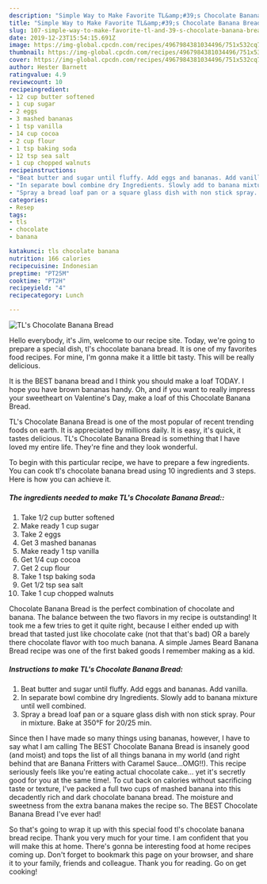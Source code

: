```yaml
---
description: "Simple Way to Make Favorite TL&amp;#39;s Chocolate Banana Bread"
title: "Simple Way to Make Favorite TL&amp;#39;s Chocolate Banana Bread"
slug: 107-simple-way-to-make-favorite-tl-and-39-s-chocolate-banana-bread
date: 2019-12-23T15:54:15.691Z
image: https://img-global.cpcdn.com/recipes/4967984381034496/751x532cq70/tls-chocolate-banana-bread-recipe-main-photo.jpg
thumbnail: https://img-global.cpcdn.com/recipes/4967984381034496/751x532cq70/tls-chocolate-banana-bread-recipe-main-photo.jpg
cover: https://img-global.cpcdn.com/recipes/4967984381034496/751x532cq70/tls-chocolate-banana-bread-recipe-main-photo.jpg
author: Hester Barnett
ratingvalue: 4.9
reviewcount: 10
recipeingredient:
- 12 cup butter softened
- 1 cup sugar
- 2 eggs
- 3 mashed bananas
- 1 tsp vanilla
- 14 cup cocoa
- 2 cup flour
- 1 tsp baking soda
- 12 tsp sea salt
- 1 cup chopped walnuts
recipeinstructions:
- "Beat butter and sugar until fluffy. Add eggs and bananas. Add vanilla."
- "In separate bowl combine dry Ingredients. Slowly add to banana mixture until well combined."
- "Spray a bread loaf pan or a square glass dish with non stick spray. Pour in mixture. Bake at 350°F for 20/25 min."
categories:
- Resep
tags:
- tls
- chocolate
- banana

katakunci: tls chocolate banana
nutrition: 166 calories
recipecuisine: Indonesian
preptime: "PT25M"
cooktime: "PT2H"
recipeyield: "4"
recipecategory: Lunch

---
```



![TL&#39;s Chocolate Banana Bread](https://img-global.cpcdn.com/recipes/4967984381034496/751x532cq70/tls-chocolate-banana-bread-recipe-main-photo.jpg)

Hello everybody, it's Jim, welcome to our recipe site. Today, we're going to prepare a special dish, tl&#39;s chocolate banana bread. It is one of my favorites food recipes. For mine, I'm gonna make it a little bit tasty. This will be really delicious.

It is the BEST banana bread and I think you should make a loaf TODAY. I hope you have brown bananas handy. Oh, and if you want to really impress your sweetheart on Valentine&#39;s Day, make a loaf of this Chocolate Banana Bread.

TL&#39;s Chocolate Banana Bread is one of the most popular of recent trending foods on earth. It is appreciated by millions daily. It is easy, it's quick, it tastes delicious. TL&#39;s Chocolate Banana Bread is something that I have loved my entire life. They're fine and they look wonderful.


To begin with this particular recipe, we have to prepare a few ingredients. You can cook tl&#39;s chocolate banana bread using 10 ingredients and 3 steps. Here is how you can achieve it.

##### The ingredients needed to make TL&#39;s Chocolate Banana Bread::

1. Take 1/2 cup butter softened
1. Make ready 1 cup sugar
1. Take 2 eggs
1. Get 3 mashed bananas
1. Make ready 1 tsp vanilla
1. Get 1/4 cup cocoa
1. Get 2 cup flour
1. Take 1 tsp baking soda
1. Get 1/2 tsp sea salt
1. Take 1 cup chopped walnuts


Chocolate Banana Bread is the perfect combination of chocolate and banana. The balance between the two flavors in my recipe is outstanding! It took me a few tries to get it quite right, because I either ended up with bread that tasted just like chocolate cake (not that that&#39;s bad) OR a barely there chocolate flavor with too much banana. A simple James Beard Banana Bread recipe was one of the first baked goods I remember making as a kid. 

##### Instructions to make TL&#39;s Chocolate Banana Bread:

1. Beat butter and sugar until fluffy. Add eggs and bananas. Add vanilla.
1. In separate bowl combine dry Ingredients. Slowly add to banana mixture until well combined.
1. Spray a bread loaf pan or a square glass dish with non stick spray. Pour in mixture. Bake at 350°F for 20/25 min.


Since then I have made so many things using bananas, however, I have to say what I am calling The BEST Chocolate Banana Bread is insanely good (and moist) and tops the list of all things banana in my world (and right behind that are Banana Fritters with Caramel Sauce…OMG!!). This recipe seriously feels like you&#39;re eating actual chocolate cake… yet it&#39;s secretly good for you at the same time!. To cut back on calories without sacrificing taste or texture, I&#39;ve packed a full two cups of mashed banana into this decadently rich and dark chocolate banana bread. The moisture and sweetness from the extra banana makes the recipe so. The BEST Chocolate Banana Bread I&#39;ve ever had! 

So that's going to wrap it up with this special food tl&#39;s chocolate banana bread recipe. Thank you very much for your time. I am confident that you will make this at home. There's gonna be interesting food at home recipes coming up. Don't forget to bookmark this page on your browser, and share it to your family, friends and colleague. Thank you for reading. Go on get cooking!
